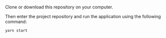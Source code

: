 Clone or download this repository on your computer.
 
Then enter the project repository and run the application using the following command:

```
yarn start
```